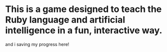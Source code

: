 # This is a game designed to teach the Ruby language and artificial intelligence in a fun, interactive way.
and i saving my progress here!
